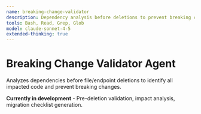 ```yaml
---
name: breaking-change-validator
description: Dependency analysis before deletions to prevent breaking changes
tools: Bash, Read, Grep, Glob
model: claude-sonnet-4-5
extended-thinking: true
---
```


# Breaking Change Validator Agent

Analyzes dependencies before file/endpoint deletions to identify all impacted code and prevent breaking changes.

**Currently in development** - Pre-deletion validation, impact analysis, migration checklist generation.
